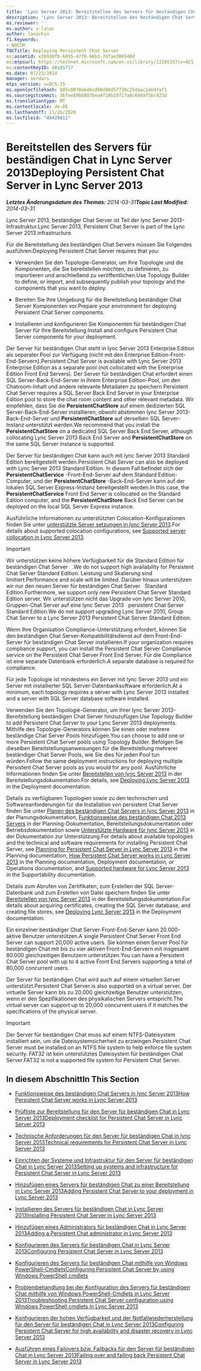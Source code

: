 ```yaml
---
title: 'Lync Server 2013: Bereitstellen des Servers für beständigen Chat'
description: 'Lync Server 2013: Bereitstellen des beständigen Chat Servers'
ms.reviewer: ''
ms.author: v-lanac
author: lanachin
f1.keywords:
- NOCSH
TOCTitle: Deploying Persistent Chat Server
ms:assetid: e3b930fb-6855-47f0-b6b3-7dfae386540d
ms:mtpsurl: https://technet.microsoft.com/en-us/library/JJ205357(v=OCS.15)
ms:contentKeyID: 48185717
ms.date: 07/23/2014
manager: serdars
mtps_version: v=OCS.15
ms.openlocfilehash: b85c0070ab4bcd60d80d57738c25daac1de4faf1
ms.sourcegitcommit: 36fee89bb887bea4f18b19f17a8c69daf5bc423d
ms.translationtype: MT
ms.contentlocale: de-DE
ms.lasthandoff: 11/26/2020
ms.locfileid: "49429811"
---
```

# <a name="deploying-persistent-chat-server-in-lync-server-2013"></a><span data-ttu-id="dc18f-103">Bereitstellen des Servers für beständigen Chat in Lync Server 2013</span><span class="sxs-lookup"><span data-stu-id="dc18f-103">Deploying Persistent Chat Server in Lync Server 2013</span></span>

<div data-xmlns="http://www.w3.org/1999/xhtml">

<div class="topic" data-xmlns="http://www.w3.org/1999/xhtml" data-msxsl="urn:schemas-microsoft-com:xslt" data-cs="https://msdn.microsoft.com/">

<div data-asp="https://msdn2.microsoft.com/asp">



</div>

<div id="mainSection">

<div id="mainBody"><span data-ttu-id="dc18f-104">

<span> </span></span><span class="sxs-lookup"><span data-stu-id="dc18f-104">

<span> </span></span></span>

<span data-ttu-id="dc18f-105">_**Letztes Änderungsdatum des Themas:** 2014-03-31_</span><span class="sxs-lookup"><span data-stu-id="dc18f-105">_**Topic Last Modified:** 2014-03-31_</span></span>

<span data-ttu-id="dc18f-106">Lync Server 2013, beständiger Chat Server ist Teil der lync Server 2013-Infrastruktur.</span><span class="sxs-lookup"><span data-stu-id="dc18f-106">Lync Server 2013, Persistent Chat Server is part of the Lync Server 2013 infrastructure.</span></span>

<span data-ttu-id="dc18f-107">Für die Bereitstellung des beständigen Chat Servers müssen Sie Folgendes ausführen:</span><span class="sxs-lookup"><span data-stu-id="dc18f-107">Deploying Persistent Chat Server requires that you:</span></span>

  - <span data-ttu-id="dc18f-108">Verwenden Sie den Topologie-Generator, um Ihre Topologie und die Komponenten, die Sie bereitstellen möchten, zu definieren, zu importieren und anschließend zu veröffentlichen.</span><span class="sxs-lookup"><span data-stu-id="dc18f-108">Use Topology Builder to define, or import, and subsequently publish your topology and the components that you want to deploy.</span></span>

  - <span data-ttu-id="dc18f-109">Bereiten Sie Ihre Umgebung für die Bereitstellung beständiger Chat Server Komponenten vor.</span><span class="sxs-lookup"><span data-stu-id="dc18f-109">Prepare your environment for deploying Persistent Chat Server components.</span></span>

  - <span data-ttu-id="dc18f-110">Installieren und konfigurieren Sie Komponenten für beständigen Chat Server für Ihre Bereitstellung.</span><span class="sxs-lookup"><span data-stu-id="dc18f-110">Install and configure Persistent Chat Server components for your deployment.</span></span>

<span data-ttu-id="dc18f-111">Der Server für beständigen Chat steht in lync Server 2013 Enterprise Edition als separater Pool zur Verfügung (nicht mit den Enterprise Edition-Front-End-Servern).</span><span class="sxs-lookup"><span data-stu-id="dc18f-111">Persistent Chat Server is available with Lync Server 2013 Enterprise Edition as a separate pool (not collocated with the Enterprise Edition Front End Servers).</span></span> <span data-ttu-id="dc18f-112">Der Server für beständigen Chat erfordert einen SQL Server-Back-End-Server in Ihrem Enterprise Edition-Pool, um den Chatroom-Inhalt und andere relevante Metadaten zu speichern.</span><span class="sxs-lookup"><span data-stu-id="dc18f-112">Persistent Chat Server requires a SQL Server Back End Server in your Enterprise Edition pool to store the chat room content and other relevant metadata.</span></span> <span data-ttu-id="dc18f-113">Wir empfehlen, dass Sie die **PersistentChatStore** auf einem dedizierten SQL Server-Back-End-Server installieren, obwohl abstimmen lync Server 2013-Back-End-Server und **PersistentChatStore** auf derselben SQL Server-Instanz unterstützt werden.</span><span class="sxs-lookup"><span data-stu-id="dc18f-113">We recommend that you install the **PersistentChatStore** on a dedicated SQL Server Back End Server, although collocating Lync Server 2013 Back End Server and **PersistentChatStore** on the same SQL Server instance is supported.</span></span>

<span data-ttu-id="dc18f-114">Der Server für beständigen Chat kann auch mit lync Server 2013 Standard Edition bereitgestellt werden.</span><span class="sxs-lookup"><span data-stu-id="dc18f-114">Persistent Chat Server can also be deployed with Lync Server 2013 Standard Edition.</span></span> <span data-ttu-id="dc18f-115">In diesem Fall befindet sich der **PersistentChatService** -Front-End-Server auf dem Standard Edition-Computer, und der **PersistentChatStore** -Back-End-Server kann auf der lokalen SQL Server Express-Instanz bereitgestellt werden.</span><span class="sxs-lookup"><span data-stu-id="dc18f-115">In this case, the **PersistentChatService** Front End Server is collocated on the Standard Edition computer, and the **PersistentChatStore** Back End Server can be deployed on the local SQL Server Express instance.</span></span>

<span data-ttu-id="dc18f-116">Ausführliche Informationen zu unterstützten Colocation-Konfigurationen finden Sie unter [unterstützte Server setzungen in lync Server 2013](lync-server-2013-supported-server-collocation.md).</span><span class="sxs-lookup"><span data-stu-id="dc18f-116">For details about supported colocation configurations, see [Supported server collocation in Lync Server 2013](lync-server-2013-supported-server-collocation.md).</span></span>

<div>


> [!IMPORTANT]  
> <span data-ttu-id="dc18f-117">Wir unterstützen keine höhere Verfügbarkeit für die Standard Edition für beständigen Chat Server &nbsp; .</span><span class="sxs-lookup"><span data-stu-id="dc18f-117">We do not support high availability for Persistent Chat Server&nbsp;Standard Edition.</span></span> <span data-ttu-id="dc18f-118">Leistung und Skalierung sind limitiert.</span><span class="sxs-lookup"><span data-stu-id="dc18f-118">Performance and scale will be limited.</span></span> <span data-ttu-id="dc18f-119">Darüber hinaus unterstützen wir nur den neuen Server für beständigen Chat Server &nbsp; Standard Edition.</span><span class="sxs-lookup"><span data-stu-id="dc18f-119">Furthermore, we support only new Persistent Chat Server&nbsp;Standard Edition server.</span></span> <span data-ttu-id="dc18f-120">Wir unterstützen nicht das Upgrade von lync Server 2010, Gruppen-Chat Server auf eine lync Server 2013 &nbsp; persistent Chat Server &nbsp; Standard Edition.</span><span class="sxs-lookup"><span data-stu-id="dc18f-120">We do not support upgrading Lync Server 2010, Group Chat Server to a Lync Server 2013&nbsp;Persistent Chat Server&nbsp;Standard Edition.</span></span>



</div>

<span data-ttu-id="dc18f-121">Wenn Ihre Organisation Compliance-Unterstützung erfordert, können Sie den beständigen Chat Server-Kompatibilitätsdienst auf dem Front-End-Server für beständigen Chat Server installieren.</span><span class="sxs-lookup"><span data-stu-id="dc18f-121">If your organization requires compliance support, you can install the Persistent Chat Server Compliance service on the Persistent Chat Server Front End Server.</span></span> <span data-ttu-id="dc18f-122">Für die Compliance ist eine separate Datenbank erforderlich.</span><span class="sxs-lookup"><span data-stu-id="dc18f-122">A separate database is required for compliance.</span></span>

<span data-ttu-id="dc18f-123">Für jede Topologie ist mindestens ein Server mit lync Server 2013 und ein Server mit installierter SQL Server-Datenbanksoftware erforderlich.</span><span class="sxs-lookup"><span data-stu-id="dc18f-123">At a minimum, each topology requires a server with Lync Server 2013 installed and a server with SQL Server database software installed.</span></span>

<span data-ttu-id="dc18f-124">Verwenden Sie den Topologie-Generator, um ihrer lync Server 2013-Bereitstellung beständigen Chat Server hinzuzufügen.</span><span class="sxs-lookup"><span data-stu-id="dc18f-124">Use Topology Builder to add Persistent Chat Server to your Lync Server 2013 deployments.</span></span> <span data-ttu-id="dc18f-125">Mithilfe des Topologie-Generators können Sie einen oder mehrere beständige Chat Server Pools hinzufügen.</span><span class="sxs-lookup"><span data-stu-id="dc18f-125">You can choose to add one or more Persistent Chat Server pools using Topology Builder.</span></span> <span data-ttu-id="dc18f-126">Befolgen Sie dieselben Bereitstellungsanweisungen für die Bereitstellung mehrerer beständiger Chat Server Pools, wie Sie dies für jeden Pool tun würden.</span><span class="sxs-lookup"><span data-stu-id="dc18f-126">Follow the same deployment instructions for deploying multiple Persistent Chat Server pools as you would for any pool.</span></span> <span data-ttu-id="dc18f-127">Ausführliche Informationen finden Sie unter [Bereitstellen von lync Server 2013](lync-server-2013-deploying-lync-server.md) in der Bereitstellungsdokumentation.</span><span class="sxs-lookup"><span data-stu-id="dc18f-127">For details, see [Deploying Lync Server 2013](lync-server-2013-deploying-lync-server.md) in the Deployment documentation.</span></span>

<span data-ttu-id="dc18f-128">Details zu verfügbaren Topologien sowie zu den technischen und Softwareanforderungen für die Installation von persistent Chat Server finden Sie unter [Planen des beständigen Chat Servers in lync Server 2013](lync-server-2013-planning-for-persistent-chat-server.md) in der Planungsdokumentation, [Funktionsweise des beständigen Chat 2013 Servers](lync-server-2013-how-persistent-chat-server-works.md) in der Planning-Dokumentation, Bereitstellungsdokumentation oder Betriebsdokumentation sowie [Unterstützte Hardware für lync Server 2013](lync-server-2013-supported-hardware.md) in der Dokumentation zur Unterstützung.</span><span class="sxs-lookup"><span data-stu-id="dc18f-128">For details about available topologies and the technical and software requirements for installing Persistent Chat Server, see [Planning for Persistent Chat Server in Lync Server 2013](lync-server-2013-planning-for-persistent-chat-server.md) in the Planning documentation, [How Persistent Chat Server works in Lync Server 2013](lync-server-2013-how-persistent-chat-server-works.md) in the Planning documentation, Deployment documentation, or Operations documentation, and [Supported hardware for Lync Server 2013](lync-server-2013-supported-hardware.md) in the Supportability documentation.</span></span>

<span data-ttu-id="dc18f-129">Details zum Abrufen von Zertifikaten, zum Erstellen der SQL Server-Datenbank und zum Erstellen von Datei speichern finden Sie unter [Bereitstellen von lync Server 2013](lync-server-2013-deploying-lync-server.md) in der Bereitstellungsdokumentation.</span><span class="sxs-lookup"><span data-stu-id="dc18f-129">For details about acquiring certificates, creating the SQL Server database, and creating file stores, see [Deploying Lync Server 2013](lync-server-2013-deploying-lync-server.md) in the Deployment documentation.</span></span>

<span data-ttu-id="dc18f-130">Ein einzelner beständiger Chat Server-Front-End-Server kann 20.000-aktive Benutzer unterstützen.</span><span class="sxs-lookup"><span data-stu-id="dc18f-130">A single Persistent Chat Server Front End Server can support 20,000 active users.</span></span> <span data-ttu-id="dc18f-131">Sie können einen Server Pool für beständigen Chat mit bis zu vier aktiven Front-End-Servern mit insgesamt 80.000 gleichzeitigen Benutzern unterstützen.</span><span class="sxs-lookup"><span data-stu-id="dc18f-131">You can have a Persistent Chat Server pool with up to 4 active Front End Servers supporting a total of 80,000 concurrent users.</span></span>

<span data-ttu-id="dc18f-132">Der Server für beständigen Chat wird auch auf einem virtuellen Server unterstützt.</span><span class="sxs-lookup"><span data-stu-id="dc18f-132">Persistent Chat Server is also supported on a virtual server.</span></span> <span data-ttu-id="dc18f-133">Der virtuelle Server kann bis zu 20.000 gleichzeitige Benutzer unterstützen, wenn er den Spezifikationen des physikalischen Servers entspricht.</span><span class="sxs-lookup"><span data-stu-id="dc18f-133">The virtual server can support up to 20,000 concurrent users if it matches the specifications of the physical server.</span></span>

<div>


> [!IMPORTANT]  
> <span data-ttu-id="dc18f-134">Der Server für beständigen Chat muss auf einem NTFS-Dateisystem installiert sein, um die Dateisystemsicherheit zu erzwingen.</span><span class="sxs-lookup"><span data-stu-id="dc18f-134">Persistent Chat Server must be installed on an NTFS file system to help enforce file system security.</span></span> <span data-ttu-id="dc18f-135">FAT32 ist kein unterstütztes Dateisystem für beständigen Chat Server.</span><span class="sxs-lookup"><span data-stu-id="dc18f-135">FAT32 is not a supported file system for Persistent Chat Server.</span></span>



</div>

<div>

## <a name="in-this-section"></a><span data-ttu-id="dc18f-136">In diesem Abschnitt</span><span class="sxs-lookup"><span data-stu-id="dc18f-136">In This Section</span></span>

  - [<span data-ttu-id="dc18f-137">Funktionsweise des beständigen Chat Servers in lync Server 2013</span><span class="sxs-lookup"><span data-stu-id="dc18f-137">How Persistent Chat Server works in Lync Server 2013</span></span>](lync-server-2013-how-persistent-chat-server-works.md)

  - [<span data-ttu-id="dc18f-138">Prüfliste zur Bereitstellung für den Server für beständigen Chat in Lync Server 2013</span><span class="sxs-lookup"><span data-stu-id="dc18f-138">Deployment checklist for Persistent Chat Server in Lync Server 2013</span></span>](lync-server-2013-deployment-checklist-for-persistent-chat-server.md)

  - [<span data-ttu-id="dc18f-139">Technische Anforderungen für den Server für beständigen Chat in lync Server 2013</span><span class="sxs-lookup"><span data-stu-id="dc18f-139">Technical requirements for Persistent Chat Server in Lync Server 2013</span></span>](lync-server-2013-technical-requirements-for-persistent-chat-server.md)

  - [<span data-ttu-id="dc18f-140">Einrichten der Systeme und Infrastruktur für den Server für beständigen Chat in Lync Server 2013</span><span class="sxs-lookup"><span data-stu-id="dc18f-140">Setting up systems and infrastructure for Persistent Chat Server in Lync Server 2013</span></span>](lync-server-2013-setting-up-systems-and-infrastructure-for-persistent-chat-server.md)

  - [<span data-ttu-id="dc18f-141">Hinzufügen eines Servers für beständigen Chat zu einer Bereitstellung in Lync Server 2013</span><span class="sxs-lookup"><span data-stu-id="dc18f-141">Adding Persistent Chat Server to your deployment in Lync Server 2013</span></span>](lync-server-2013-adding-persistent-chat-server-to-your-deployment.md)

  - [<span data-ttu-id="dc18f-142">Installieren des Servers für beständigen Chat in Lync Server 2013</span><span class="sxs-lookup"><span data-stu-id="dc18f-142">Installing Persistent Chat Server in Lync Server 2013</span></span>](lync-server-2013-installing-persistent-chat-server.md)

  - [<span data-ttu-id="dc18f-143">Hinzufügen eines Administrators für beständigen Chat in Lync Server 2013</span><span class="sxs-lookup"><span data-stu-id="dc18f-143">Adding a Persistent Chat administrator in Lync Server 2013</span></span>](lync-server-2013-adding-a-persistent-chat-administrator.md)

  - [<span data-ttu-id="dc18f-144">Konfigurieren des Servers für beständigen Chat in Lync Server 2013</span><span class="sxs-lookup"><span data-stu-id="dc18f-144">Configuring Persistent Chat Server in Lync Server 2013</span></span>](lync-server-2013-configuring-persistent-chat-server.md)

  - [<span data-ttu-id="dc18f-145">Konfigurieren des Servers für beständigen Chat mithilfe von Windows PowerShell-Cmdlets</span><span class="sxs-lookup"><span data-stu-id="dc18f-145">Configuring Persistent Chat Server by using Windows PowerShell cmdlets</span></span>](configuring-persistent-chat-server-by-using-windows-powershell-cmdlets.md)

  - [<span data-ttu-id="dc18f-146">Problembehandlung bei der Konfiguration des Servers für beständigen Chat mithilfe von Windows PowerShell-Cmdlets in Lync Server 2013</span><span class="sxs-lookup"><span data-stu-id="dc18f-146">Troubleshooting Persistent Chat Server configuration using Windows PowerShell cmdlets in Lync Server 2013</span></span>](lync-server-2013-troubleshooting-persistent-chat-server-configuration-using-windows-powershell-cmdlets.md)

  - [<span data-ttu-id="dc18f-147">Konfigurieren der hohen Verfügbarkeit und der Notfallwiederherstellung für den Server für beständigen Chat in Lync Server 2013</span><span class="sxs-lookup"><span data-stu-id="dc18f-147">Configuring Persistent Chat Server for high availability and disaster recovery in Lync Server 2013</span></span>](lync-server-2013-configuring-persistent-chat-server-for-high-availability-and-disaster-recovery.md)

  - [<span data-ttu-id="dc18f-148">Ausführen eines Failovers bzw. Failbacks für den Server für beständigen Chat in Lync Server 2013</span><span class="sxs-lookup"><span data-stu-id="dc18f-148">Failing over and failing back Persistent Chat Server in Lync Server 2013</span></span>](lync-server-2013-failing-over-and-failing-back-persistent-chat-server.md)

<span data-ttu-id="dc18f-149"></div>

</div>

<span> </span>

</div>

</div>

</span><span class="sxs-lookup"><span data-stu-id="dc18f-149"></div>

</div>

<span> </span>

</div>

</div>

</span></span></div>

